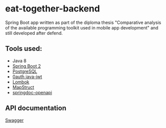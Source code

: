 # eat-together-backend

Spring Boot app written as part of the diploma thesis "Comparative analysis of the available programming toolkit used in mobile app development" and still developed after defend.

## Tools used:  
* Java 8
* [Spring Boot 2](https://spring.io/projects/spring-boot)
* [PostgreSQL](https://www.postgresql.org/)
* [0auth java-jwt](https://github.com/auth0/java-jwt) 
* [Lombok](https://projectlombok.org/)
* [MapStruct](https://mapstruct.org/)
* [springdoc-openapi](https://springdoc.org/)

## API documentation

[Swagger](http://localhost:2501/api/v1/swagger-ui/index.html?url=/api/v1/api-docs)


